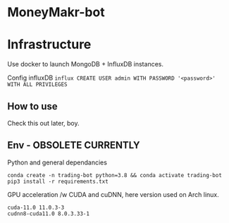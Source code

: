 # MoneyMakr-bot

# Infrastructure

Use docker to launch MongoDB + InfluxDB instances.

Config influxDB `influx CREATE USER admin WITH PASSWORD '<password>' WITH ALL PRIVILEGES`

## How to use

Check this out later, boy.


## Env - OBSOLETE CURRENTLY

Python and general dependancies

    conda create -n trading-bot python=3.8 && conda activate trading-bot
    pip3 install -r requirements.txt

GPU acceleration /w CUDA and cuDNN, here version used on Arch linux.
```
cuda-11.0 11.0.3-3
cudnn8-cuda11.0 8.0.3.33-1
```
